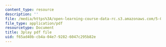 ```yaml
---
content_type: resource
description: ''
file: /media/https%3A/open-learning-course-data-rc.s3.amazonaws.com/5-07sc-biological-chemistry-i-fall-2013/f65ad40bcb4a04e792826047c295b82e_ziJc5pSF5aM.pdf
file_type: application/pdf
resourcetype: Document
title: 3play pdf file
uid: f65ad40b-cb4a-04e7-9282-6047c295b82e
---
```

